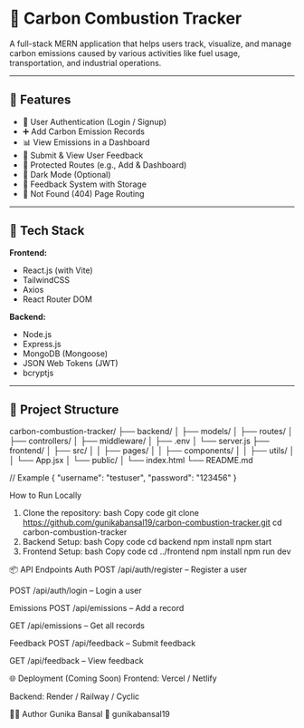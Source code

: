 # 🌿 Carbon Combustion Tracker

A full-stack MERN application that helps users track, visualize, and manage carbon emissions caused by various activities like fuel usage, transportation, and industrial operations.

---

## 🚀 Features

- 🔐 User Authentication (Login / Signup)
- ➕ Add Carbon Emission Records
- 📊 View Emissions in a Dashboard
- 💬 Submit & View User Feedback
- 🔐 Protected Routes (e.g., Add & Dashboard)
- 🌙 Dark Mode (Optional)
- 🧪 Feedback System with Storage
- 🧭 Not Found (404) Page Routing

---

## 🧱 Tech Stack

**Frontend:**
- React.js (with Vite)
- TailwindCSS
- Axios
- React Router DOM

**Backend:**
- Node.js
- Express.js
- MongoDB (Mongoose)
- JSON Web Tokens (JWT)
- bcryptjs

---

## 📂 Project Structure

carbon-combustion-tracker/
├── backend/
│ ├── models/
│ ├── routes/
│ ├── controllers/
│ ├── middleware/
│ ├── .env
│ └── server.js
├── frontend/
│ ├── src/
│ │ ├── pages/
│ │ ├── components/
│ │ ├── utils/
│ │ └── App.jsx
│ └── public/
│ └── index.html
└── README.md

// Example
{
  "username": "testuser",
  "password": "123456"
}

How to Run Locally
1. Clone the repository:
bash
Copy code
git clone https://github.com/gunikabansal19/carbon-combustion-tracker.git
cd carbon-combustion-tracker
2. Backend Setup:
bash
Copy code
cd backend
npm install
npm start
3. Frontend Setup:
bash
Copy code
cd ../frontend
npm install
npm run dev

📦 API Endpoints
Auth
POST /api/auth/register – Register a user

POST /api/auth/login – Login a user

Emissions
POST /api/emissions – Add a record

GET /api/emissions – Get all records

Feedback
POST /api/feedback – Submit feedback

GET /api/feedback – View feedback

🌐 Deployment (Coming Soon)
Frontend: Vercel / Netlify

Backend: Render / Railway / Cyclic

👩‍💻 Author
Gunika Bansal
📧 gunikabansal19